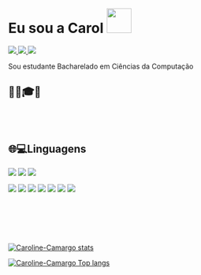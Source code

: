 # Eu sou a Carol <img src="https://raw.githubusercontent.com/TheDudeThatCode/TheDudeThatCode/master/Assets/wave.gif" width="50" height="50" />

<a href="https://www.linkedin.com/in/caroline-souza-camargo-023b54164/" alt="Linkedin" target="_blank">
<img src ="https://img.shields.io/badge/-LinkedIn-blue?style=for-the-badge&logo=Linkedin&logoColor=white&link=https://www.linkedin.com/in/caroline-souza-camargo-023b54164/"/>
</a>
<a href="https://web.facebook.com/yasmincaroline.camargo.9/" alt="Facebook" target="_blank">
<img src ="https://img.shields.io/badge/Facebook-1877F2?style=for-the-badge&logo=facebook&logoColor=white&link=https://web.facebook.com/yasmincaroline.camargo.9/"/>
</a>
<a href="mailto:carolinecamargo012@gmail.com" alt="gmail" target="_blank">
<img src="https://img.shields.io/badge/-Gmail-FF0000?style=for-the-badge&labelColor=FF0000&logo=gmail&logoColor=white&link=mailto:carolinecamargo012@gmail.com" />
</a>

Sou estudante Bacharelado em Ciências da Computação
<h2> 👩‍💻🎓😊 </h2>

<br/>
<br/>


## 🌐💻Linguagens


[<img src="https://img.shields.io/badge/Linux-FCC624?style=for-the-badge&logo=linux&logoColor=black" />](https://img.shields.io/badge/Linux-FCC624?style=flat-square&logo=linux&logoColor=black)
[<img src="https://img.shields.io/badge/Ubuntu-E95420?style=for-the-badge&logo=ubuntu&logoColor=white" />](https://img.shields.io/badge/Ubuntu-E95420?style=flat-square&logo=ubuntu&logoColor=white)
[<img src="https://img.shields.io/badge/Windows-0078D6?style=for-the-badge&logo=windows&logoColor=white" />](https://img.shields.io/badge/Windows-0078D6?style=flat-square&logo=windows&logoColor=white)


[<img src="https://img.shields.io/badge/C-00599C?style=for-the-badge&logoColor=white" />](https://img.shields.io/badge/C-00599C?style=flat-square&logo=c&logoColor=white)
[<img src="https://img.shields.io/badge/HTML5-E34F26?style=for-the-badge&logo=html5&logoColor=white" />](https://img.shields.io/badge/HTML5-E34F26?style=flat-square&logo=html5&logoColor=white)
[<img src="https://img.shields.io/badge/CSS3-1572B6?style=for-the-badge&logo==css3&logoColor=white" />](https://img.shields.io/badge/CSS3-1572B6?style=flat-square&logo=css3&logoColor=white) 
[<img src="https://img.shields.io/badge/JavaScript-323330?style=for-the-badge&logo=javascript&logoColor=F7DF1E" />](https://img.shields.io/badge/JavaScript-323330?style=flat-square&logo=javascript&logoColor=F7DF1E) 
[<img src="https://img.shields.io/badge/Java-ED8B00?style=for-the-badge&logo=java&logoColor=white" />](https://img.shields.io/badge/Java-ED8B00?style=flat-square&logo=java&logoColor=white)
[<img src="https://img.shields.io/badge/GIT-E44C30?style=for-the-badge&logo=git&logoColor=white" />](https://img.shields.io/badge/GIT-E44C30?style=flat-square&logo=git&logoColor=white)
[<img src="https://img.shields.io/badge/GitHub-100000?style=for-the-badge&logo=github&logoColor=white" />](https://img.shields.io/badge/GitHub-100000?style=flat-square&logo=github&logoColor=white)

<br/>
<h1></h1>
<br/>

[![Caroline-Camargo stats](https://github-readme-stats.vercel.app/api?username=Caroline-Camargo&theme=Dracula&show_icons=true)](https://github.com/Caroline-Camargo/github-readme-stats)

[![Caroline-Camargo Top langs](https://github-readme-stats.vercel.app/api/top-langs/?username=Caroline-Camargo&theme=Dracula)](https://github.com/Caroline-Camargo/github-readme-stats)

<br/>
